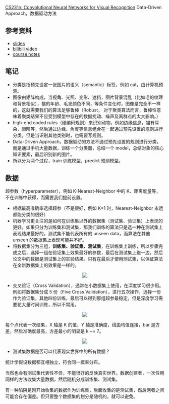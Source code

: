 [CS231n: Convolutional Neural Networks for Visual Recognition](http://cs231n.stanford.edu/)
Data-Driven Approach，数据驱动方法

## 参考资料
* [slides](http://cs231n.stanford.edu/slides/2018/cs231n_2018_lecture02.pdf)
* [bilibili video](https://www.bilibili.com/video/av17204303/?p=4)
* [course notes](http://cs231n.github.io/classification/)

## 笔记
* 分类是指预先设定一张图片的语义（semantic）标签，例如 cat，由计算机预测。
* 图像由矩阵构成，当视角、光照、变形、遮挡，图片背景混乱（比如毛的纹理和背景相似），猫的年龄、毛发颜色不同，等条件变化时，图像是完全不一样的，这就需要我们的算法足够鲁棒（Robust，        对于聚类算法而言，鲁棒性意味着聚类结果不应受到模型中存在的数据扰动、噪声及离群点的太大影响。）
* high-end coded rules（硬编码规则）来识别动物，例如边缘信息，猫有耳朵、眼睛等，然后通过边缘、角度等信息组合在一起通过预先设置的规则进行分类。但是当识别其他类别时，也需要写规则。
* Data-Driven Approach，数据驱动的方法不通过预先设置的规则进行分类，而是通过手机大量数据，训练一个分类器，总结一个 model，总结对象的核心知识要素，最后识别新的图片。
* 所以分为两个过程，train 训练模型，predict 预测模型。

## 数据
超参数（hyperparameter），例如 K-Nearest-Neighbor 中的 K、距离度量等，不在训练中获得，而需要我们提前设置。
* 根据最高准确率选择超参（不是很好，例如 K=1 时，Nearest-Neighbor 永远都能分类的很好）
* 机器学习更关注的是如何在训练集以外的数据集（测试集、验证集）上表现的更好。如果只分为训练集和测试集，那我们训练的算法只是选一种在测试集上表现结果最好的，测试集不能代表所有的 unseen data，而算法在其他 unseen 的数据集上表现可能并不好。
* 将数据集分为三组，**训练集、验证集、测试集**，在训练集上训练，所以步骤完成之后，选择一组在验证集上效果最好的参数，最后在测试集上跑一边，然后论文中的数据是测试集上的实验结果。只有在最后才使用测试集，以保证算法在全新数据集上的效果是一样的。
<div align=center>
    <img src="https://hzzone.io/images/Screen%20Shot%202018-10-07%20at%204.03.24%20PM.png">
</div>

* 交叉验证（Cross Validation），通常在小数据集上使用，在深度学习很少用。例如将数据集分成 5 份（Five Cross Validation），进行五次操作，选择一份作为验证集，其他四份训练，最后可以得到那组超参最稳定。但是深度学习需要花大量时间训练，所以不常用。
<div align=center>
    <img src="https://hzzone.io/images/Screen%20Shot%202018-10-07%20at%204.48.38%20PM.png">
</div>

每个点代表一次结果，X 轴是 K 的值，Y 轴是准确度，线由均值连接，bar 是方差，然后准确度最高，方差最小的明显是 k ~= 7。

<div align=center>
    <img src="https://hzzone.io/images/Screen%20Shot%202018-10-07%20at%204.57.22%20PM.png">
</div>


* 测试集数据是否可以代表现实世界中的所有数据？

统计学假设数据都互相独立，符合同一概率分布。

当然也会有测试集代表性不佳，不能很好的反映真实世界。数据创建者，一次性用同样的方法收集大量数据，然后随机分成训练集、测试集。

有一种陷阱是刚开始收集的数据作为训练集，后面收集的是测试集，然后两者之间可能会存在偏差。但只要整个数据集的划分是随机的，就可以避免。



